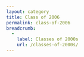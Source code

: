 ```yaml
---
layout: category
title: Class of 2006
permalink: class-of-2006
breadcrumb:
  -
    label: Classes of 2000s
    url: /classes-of-2000s/
---
```

